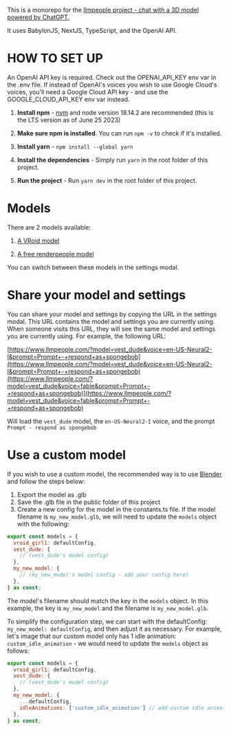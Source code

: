 This is a monorepo for the [llmpeople project - chat with a 3D model powered by ChatGPT.](https://www.llmpeople.com/)

It uses BabylonJS, NextJS, TypeScript, and the OpenAI API.

# HOW TO SET UP

An OpenAI API key is required. Check out the OPENAI_API_KEY env var in the .env file. If instead of OpenAI's voices you wish to use Google Cloud's voices, you'll need a Google Cloud API key - and use the GOOGLE_CLOUD_API_KEY env var instead.

1. **Install npm** - [nvm](https://github.com/nvm-sh/nvm#installing-and-updating) and node version 18.14.2 are recommended (this is the LTS version as of June 25 2023)

2. **Make sure npm is installed**. You can run `npm -v` to check if it's installed.

3. **Install yarn** - `npm install --global yarn`

4. **Install the dependencies** - Simply run `yarn` in the root folder of this project.

5. **Run the project** - Run `yarn dev` in the root folder of this project.

# Models

There are 2 models available:

1. [A VRoid model](https://vroid.com/en/studio)

2. [A free renderpeople model](https://renderpeople.com/free-3d-people/)

You can switch between these models in the settings modal.

# Share your model and settings

You can share your model and settings by copying the URL in the settings modal. This URL contains the model and settings you are currently using. When someone visits this URL, they will see the same model and settings you are currently using. For example, the following URL:

[https://www.llmpeople.com/?model=vest_dude&voice=en-US-Neural2-I&prompt=Prompt+-+respond+as+spongebob](https://www.llmpeople.com/?model=vest_dude&voice=en-US-Neural2-I&prompt=Prompt+-+respond+as+spongebob)(https://www.llmpeople.com/?model=vest_dude&voice=fable&prompt=Prompt+-+respond+as+spongebob)](https://www.llmpeople.com/?model=vest_dude&voice=fable&prompt=Prompt+-+respond+as+spongebob)

Will load the `vest_dude` model, the `en-US-Neural2-I` voice, and the prompt `Prompt - respond as spongebob`

# Use a custom model

If you wish to use a custom model, the recommended way is to use [Blender](https://www.blender.org/) and follow the steps below:

1. Export the model as .glb
2. Save the .glb file in the public folder of this project
3. Create a new config for the model in the constants.ts file. If the model filename is `my_new_model.glb`, we will need to update the `models` object with the following:

```javascript
export const models = {
  vroid_girl1: defaultConfig,
  vest_dude: {
    // (vest_dude's model config)
  },
  my_new_model: {
    // (my_new_model's model config - add your config here)
  },
} as const;

```

The model's filename should match the key in the `models` object. In this example, the key is `my_new_model` and the filename is `my_new_model.glb`.

To simplify the configuration step, we can start with the defaultConfig: `my_new_model: defaultConfig`, and then adjust it as necessary. For example, let's image that our custom model only has 1 idle animation: `custom_idle_animation` - we would need to update the `models` object as follows:

```javascript
export const models = {
  vroid_girl1: defaultConfig,
  vest_dude: {
    // (vest_dude's model config)
  },
  my_new_model: {
    ...defaultConfig,
    idleAnimations: ['custom_idle_animation'] // add custom idle animation here.
  },
} as const;

```
